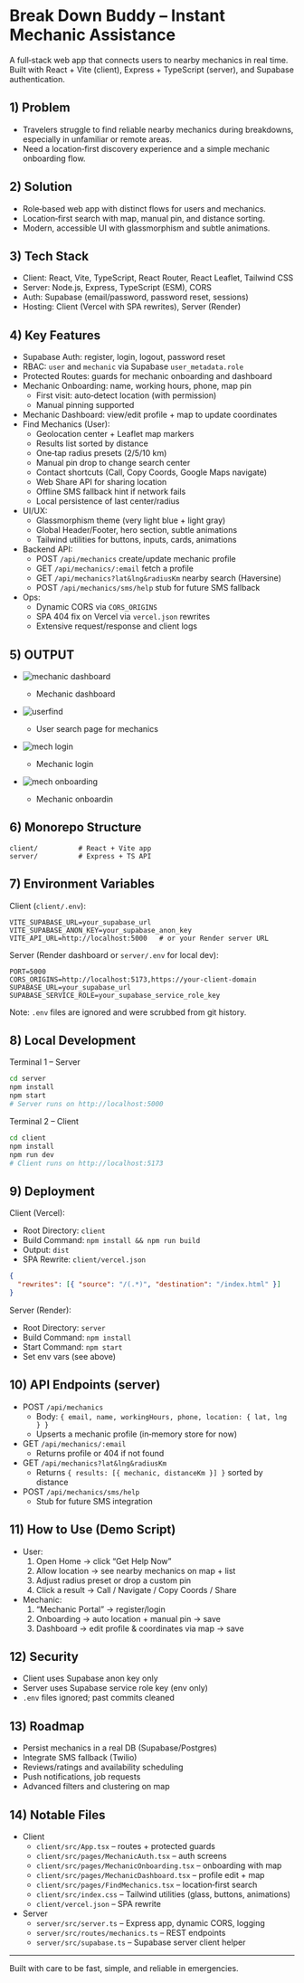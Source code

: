 # Break Down Buddy – Instant Mechanic Assistance

A full‑stack web app that connects users to nearby mechanics in real time. Built with React + Vite (client), Express + TypeScript (server), and Supabase authentication.

## 1) Problem
- Travelers struggle to find reliable nearby mechanics during breakdowns, especially in unfamiliar or remote areas.
- Need a location‑first discovery experience and a simple mechanic onboarding flow.

## 2) Solution
- Role‑based web app with distinct flows for users and mechanics.
- Location‑first search with map, manual pin, and distance sorting.
- Modern, accessible UI with glassmorphism and subtle animations.

## 3) Tech Stack
- Client: React, Vite, TypeScript, React Router, React Leaflet, Tailwind CSS
- Server: Node.js, Express, TypeScript (ESM), CORS
- Auth: Supabase (email/password, password reset, sessions)
- Hosting: Client (Vercel with SPA rewrites), Server (Render)

## 4) Key Features
- Supabase Auth: register, login, logout, password reset
- RBAC: `user` and `mechanic` via Supabase `user_metadata.role`
- Protected Routes: guards for mechanic onboarding and dashboard
- Mechanic Onboarding: name, working hours, phone, map pin
  - First visit: auto‑detect location (with permission)
  - Manual pinning supported
- Mechanic Dashboard: view/edit profile + map to update coordinates
- Find Mechanics (User):
  - Geolocation center + Leaflet map markers
  - Results list sorted by distance
  - One‑tap radius presets (2/5/10 km)
  - Manual pin drop to change search center
  - Contact shortcuts (Call, Copy Coords, Google Maps navigate)
  - Web Share API for sharing location
  - Offline SMS fallback hint if network fails
  - Local persistence of last center/radius
- UI/UX:
  - Glassmorphism theme (very light blue + light gray)
  - Global Header/Footer, hero section, subtle animations
  - Tailwind utilities for buttons, inputs, cards, animations
- Backend API:
  - POST `/api/mechanics` create/update mechanic profile
  - GET `/api/mechanics/:email` fetch a profile
  - GET `/api/mechanics?lat&lng&radiusKm` nearby search (Haversine)
  - POST `/api/mechanics/sms/help` stub for future SMS fallback
- Ops:
  - Dynamic CORS via `CORS_ORIGINS`
  - SPA 404 fix on Vercel via `vercel.json` rewrites
  - Extensive request/response and client logs


## 5) OUTPUT
- ![mechanic dashboard](./mechd.jpg)
  - Mechanic dashboard

- ![userfind](./userfind.png)
  - User search page for mechanics

- ![mech login](./mechlogin.png)
  - Mechanic login

- ![mech onboarding](./monboarding.png)
  - Mechanic onboardin

## 6) Monorepo Structure
```
client/          # React + Vite app
server/          # Express + TS API
```

## 7) Environment Variables

Client (`client/.env`):
```
VITE_SUPABASE_URL=your_supabase_url
VITE_SUPABASE_ANON_KEY=your_supabase_anon_key
VITE_API_URL=http://localhost:5000   # or your Render server URL
```

Server (Render dashboard or `server/.env` for local dev):
```
PORT=5000
CORS_ORIGINS=http://localhost:5173,https://your-client-domain
SUPABASE_URL=your_supabase_url
SUPABASE_SERVICE_ROLE=your_supabase_service_role_key
```

Note: `.env` files are ignored and were scrubbed from git history.

## 8) Local Development

Terminal 1 – Server
```bash
cd server
npm install
npm start
# Server runs on http://localhost:5000
```

Terminal 2 – Client
```bash
cd client
npm install
npm run dev
# Client runs on http://localhost:5173
```

## 9) Deployment

Client (Vercel):
- Root Directory: `client`
- Build Command: `npm install && npm run build`
- Output: `dist`
- SPA Rewrite: `client/vercel.json`
```json
{
  "rewrites": [{ "source": "/(.*)", "destination": "/index.html" }]
}
```

Server (Render):
- Root Directory: `server`
- Build Command: `npm install`
- Start Command: `npm start`
- Set env vars (see above)

## 10) API Endpoints (server)
- POST `/api/mechanics`
  - Body: `{ email, name, workingHours, phone, location: { lat, lng } }`
  - Upserts a mechanic profile (in‑memory store for now)
- GET `/api/mechanics/:email`
  - Returns profile or 404 if not found
- GET `/api/mechanics?lat&lng&radiusKm`
  - Returns `{ results: [{ mechanic, distanceKm }] }` sorted by distance
- POST `/api/mechanics/sms/help`
  - Stub for future SMS integration

## 11) How to Use (Demo Script)
- User:
  1) Open Home → click “Get Help Now”
  2) Allow location → see nearby mechanics on map + list
  3) Adjust radius preset or drop a custom pin
  4) Click a result → Call / Navigate / Copy Coords / Share
- Mechanic:
  1) “Mechanic Portal” → register/login
  2) Onboarding → auto location + manual pin → save
  3) Dashboard → edit profile & coordinates via map → save

## 12) Security
- Client uses Supabase anon key only
- Server uses Supabase service role key (env only)
- `.env` files ignored; past commits cleaned

## 13) Roadmap
- Persist mechanics in a real DB (Supabase/Postgres)
- Integrate SMS fallback (Twilio)
- Reviews/ratings and availability scheduling
- Push notifications, job requests
- Advanced filters and clustering on map

## 14) Notable Files
- Client
  - `client/src/App.tsx` – routes + protected guards
  - `client/src/pages/MechanicAuth.tsx` – auth screens
  - `client/src/pages/MechanicOnboarding.tsx` – onboarding with map
  - `client/src/pages/MechanicDashboard.tsx` – profile edit + map
  - `client/src/pages/FindMechanics.tsx` – location‑first search
  - `client/src/index.css` – Tailwind utilities (glass, buttons, animations)
  - `client/vercel.json` – SPA rewrite
- Server
  - `server/src/server.ts` – Express app, dynamic CORS, logging
  - `server/src/routes/mechanics.ts` – REST endpoints
  - `server/src/supabase.ts` – Supabase server client helper

---
Built with care to be fast, simple, and reliable in emergencies.


